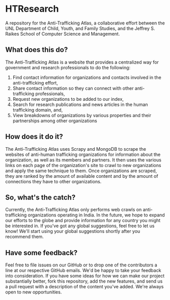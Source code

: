 # HTResearch
A repository for the Anti-Trafficking Atlas, a collaborative effort between the UNL Department of Child, Youth, and
Family Studies, and the Jeffrey S. Raikes School of Computer Science and Management.

## What does this do?
The Anti-Trafficking Atlas is a website that provides a centralized way for government and research professionals
to do the following:

1. Find contact information for organizations and contacts involved in the anti-trafficking effort,
2. Share contact information so they can connect with other anti-trafficking professionals,
3. Request new organizations to be added to our index,
4. Search for research publications and news articles in the human trafficking domain, and,
5. View breakdowns of organizations by various properties and their partnerships among other organizations

## How does it do it?
The Anti-Trafficking Atlas uses Scrapy and MongoDB to scrape the websites of anti-human trafficking organizations for
information about the organization, as well as its members and partners. It then uses the various links on each page
of the organization's site to crawl to new organizations and apply the same technique to them. Once organizations are
scraped, they are ranked by the amount of available content and by the amount of connections they have to other
organizations.

## So, what's the catch?
Currently, the Anti-Trafficking Atlas only performs web crawls on anti-trafficking organizations operating in India.
In the future, we hope to expand our efforts to the globe and provide information for any country you might be
interested in. If you've got any global suggestions, feel free to let us know! We'll start using your global suggestions
shortly after you recommend them.

## Have some feedback?
Feel free to file issues on our GitHub or to drop one of the contributors a line at our respective GitHub emails.
We'd be happy to take your feedback into consideration. If you have some ideas for how we can make our project
substantially better, fork this repository, add the new features, and send us a pull request with a description of the
content you've added. We're always open to new opportunities.